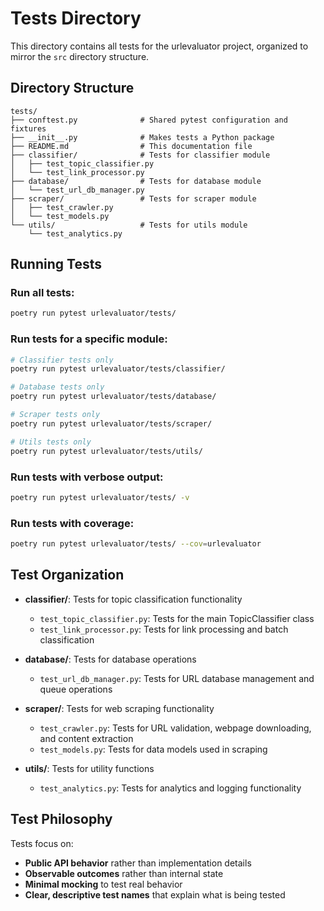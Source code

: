 # Tests Directory

This directory contains all tests for the urlevaluator project, organized to mirror the `src` directory structure.

## Directory Structure

```
tests/
├── conftest.py              # Shared pytest configuration and fixtures
├── __init__.py              # Makes tests a Python package
├── README.md                # This documentation file
├── classifier/              # Tests for classifier module
│   ├── test_topic_classifier.py
│   └── test_link_processor.py
├── database/                # Tests for database module
│   └── test_url_db_manager.py
├── scraper/                 # Tests for scraper module
│   ├── test_crawler.py
│   └── test_models.py
└── utils/                   # Tests for utils module
    └── test_analytics.py
```

## Running Tests

### Run all tests:
```bash
poetry run pytest urlevaluator/tests/
```

### Run tests for a specific module:
```bash
# Classifier tests only
poetry run pytest urlevaluator/tests/classifier/

# Database tests only
poetry run pytest urlevaluator/tests/database/

# Scraper tests only
poetry run pytest urlevaluator/tests/scraper/

# Utils tests only
poetry run pytest urlevaluator/tests/utils/
```

### Run tests with verbose output:
```bash
poetry run pytest urlevaluator/tests/ -v
```

### Run tests with coverage:
```bash
poetry run pytest urlevaluator/tests/ --cov=urlevaluator
```

## Test Organization

- **classifier/**: Tests for topic classification functionality
  - `test_topic_classifier.py`: Tests for the main TopicClassifier class
  - `test_link_processor.py`: Tests for link processing and batch classification

- **database/**: Tests for database operations
  - `test_url_db_manager.py`: Tests for URL database management and queue operations

- **scraper/**: Tests for web scraping functionality
  - `test_crawler.py`: Tests for URL validation, webpage downloading, and content extraction
  - `test_models.py`: Tests for data models used in scraping

- **utils/**: Tests for utility functions
  - `test_analytics.py`: Tests for analytics and logging functionality

## Test Philosophy

Tests focus on:
- **Public API behavior** rather than implementation details
- **Observable outcomes** rather than internal state
- **Minimal mocking** to test real behavior
- **Clear, descriptive test names** that explain what is being tested 